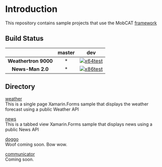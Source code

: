 # Introduction 
This repository contains sample projects that use the MobCAT [framework](https://github.com/xamarin/mobcat/tree/master/mobcat_shared)

## Build Status

|                               | __master__ | __dev__ |
|:-----------------------------:|:---------:|:--------:|
| __Weathertron 9000__             | * | [![x64test][weathericon]][weatherlink]
| __News-Man 2.0__             | * | [![x86test][newsicon]][newslink]

[weathericon]: https://dotnetcst.visualstudio.com/MobCAT/_apis/build/status/Weather/MobCAT-Weather-dev?branchName=dev
[weatherlink]: https://dotnetcst.visualstudio.com/MobCAT/_apis/build/status/Weather/MobCAT-Weather-dev?branchName=dev
[newsicon]: https://dotnetcst.visualstudio.com/MobCAT/_apis/build/status/News/MobCAT-News-Dev?branchName=dev
[newslink]: https://dotnetcst.visualstudio.com/MobCAT/_build/latest?definitionId=70&branchName=dev

## Directory 
[weather](https://github.com/xamarin/mobcat/tree/master/samples/weather)  
This is a single page Xamarin.Forms sample that displays the weather forecast using a public Weather API 

[news](https://github.com/xamarin/mobcat/tree/master/samples/news)  
This is a tabbed view Xamarin.Forms sample that displays news using a public News API

[doggo]()  
Woof coming soon. Bow wow.

[communicator]()  
Coming soon.

